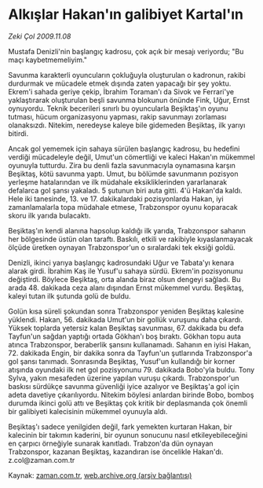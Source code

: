 # Alkışlar Hakan'ın galibiyet Kartal'ın

*Zeki Çol 2009.11.08*

<tr><td class="metin" colspan="2" style="padding-top: 20px; padding-left: 5px; ">Mustafa Denizli'nin başlangıç kadrosu, çok açık bir mesajı veriyordu; "Bu maçı kaybetmemeliyim."</td></tr><tr><td class="metin" colspan="2" style="padding-top: 20px; padding-left: 5px; "><p>Savunma karakterli oyuncuların çokluğuyla oluşturulan o kadronun, rakibi durdurmak ve mücadele etmek dışında zaten yapacağı bir şey yoktu. Ekrem'i sahada geriye çekip, İbrahim Toraman'ı da Sivok ve Ferrari'ye yaklaştırarak oluşturulan beşli savunma blokunun önünde Fink, Uğur, Ernst oynuyordu. Teknik becerileri sınırlı bu oyuncularla Beşiktaş'ın oyunu tutması, hücum organizasyonu yapması, rakip savunmayı zorlaması olanaksızdı. Nitekim, neredeyse kaleye bile gidemeden Beşiktaş, ilk yarıyı bitirdi.
<p>Ancak gol yememek için sahaya sürülen başlangıç kadrosu, bu hedefini verdiği mücadeleyle değil, Umut'un cömertliği ve kaleci Hakan'ın mükemmel oyunuyla tutturdu. Zira bu denli fazla savunmacıyla oynamasına karşın Beşiktaş, kötü savunma yaptı. Umut, bu bölümde savunmanın pozisyon yerleşme hatalarından ve ilk müdahale eksikliklerinden yararlanarak defalarca gol şansı yakaladı. 5 şutunun biri auta gitti. 4'ü Hakan'da kaldı. Hele iki tanesinde, 13. ve 17. dakikalardaki pozisyonlarda Hakan, iyi zamanlamalarla topa müdahale etmese, Trabzonspor oyunu koparacak skoru ilk yarıda bulacaktı.
<p>Beşiktaş'ın kendi alanına hapsolup kaldığı ilk yarıda, Trabzonspor sahanın her bölgesinde üstün olan taraftı. Baskılı, etkili ve rakibiyle kıyaslanmayacak ölçüde üretken oynayan Trabzonspor'un o sıralardaki tek eksiği goldü.
<p>Denizli, ikinci yarıya başlangıç kadrosundaki Uğur ve Tabata'yı kenara alarak girdi. İbrahim Kaş ile Yusuf'u sahaya sürdü. Ekrem'in pozisyonunu değiştirdi. Böylece Beşiktaş, orta alanda biraz olsun dengeyi sağladı. Bu arada 48. dakikada ceza alanı dışından Ernst mükemmel vurdu. Beşiktaş, kaleyi tutan ilk şutunda golü de buldu.
<p>Golün kısa süreli şokundan sonra Trabzonspor yeniden Beşiktaş kalesine yüklendi. Hakan, 56. dakikada Umut'un bir gollük vuruşunu daha çıkardı. Yüksek toplarda yetersiz kalan Beşiktaş savunması, 67. dakikada bu defa Tayfun'un sağdan yaptığı ortada Gökhan'ı boş bıraktı. Gökhan topu auta atınca Trabzonspor, beraberlik şansını kullanamadı. Sahanın en iyisi Hakan, 72. dakikada Engin, bir dakika sonra da Tayfun'un şutlarında Trabzonspor'a gol şansı tanımadı. Sonrasında Beşiktaş, Yusuf'un kullandığı bir korner atışında oyundaki ilk net gol pozisyonunu 79. dakikada Bobo'yla buldu. Tony Sylva, yakın mesafeden üzerine yapılan vuruşu çıkardı. Trabzonspor'un baskısı sürdükçe savunma güvenliği iyice azalıyor ve Beşiktaş'a gol için adeta davetiye çıkarılıyordu. Nitekim böylesi anlardan birinde Bobo, bomboş durumda ikinci golü attı ve Beşiktaş çok kritik bir deplasmanda çok önemli bir galibiyeti kalecisinin mükemmel oyunuyla aldı.
<p>Beşiktaş'ı sadece yenilgiden değil, fark yemekten kurtaran Hakan, bir kalecinin bir takımın kaderini, bir oyunun sonucunu nasıl etkileyebileceğini en çarpıcı örneğiyle sunarak kanıtladı. Trabzon'da dün oynayan Trabzonspor, kazanan Beşiktaş, kazandıran ise öncelikle Hakan'dı. z.col@za­man.com.tr<br/></p></p></p></p></p></p></td></tr>

Kaynak: [zaman.com.tr](http://zaman.com.tr/yazar.do?yazino=913158), [web.archive.org (arşiv bağlantısı)](http://web.archive.org/web/20100122024724/http://www.zaman.com.tr:80/yazar.do?yazino=913158)
